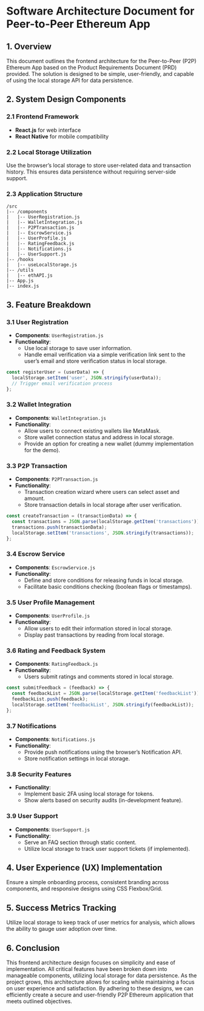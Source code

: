 # Software Architecture Document for Peer-to-Peer Ethereum App

## 1. Overview
This document outlines the frontend architecture for the Peer-to-Peer (P2P) Ethereum App based on the Product Requirements Document (PRD) provided. The solution is designed to be simple, user-friendly, and capable of using the local storage API for data persistence.

## 2. System Design Components

### 2.1 Frontend Framework
- **React.js** for web interface
- **React Native** for mobile compatibility

### 2.2 Local Storage Utilization
Use the browser’s local storage to store user-related data and transaction history. This ensures data persistence without requiring server-side support.

### 2.3 Application Structure
```
/src
|-- /components
|   |-- UserRegistration.js
|   |-- WalletIntegration.js
|   |-- P2PTransaction.js
|   |-- EscrowService.js
|   |-- UserProfile.js
|   |-- RatingFeedback.js
|   |-- Notifications.js
|   |-- UserSupport.js
|-- /hooks
|   |-- useLocalStorage.js
|-- /utils
|   |-- ethAPI.js
|-- App.js
|-- index.js
```

## 3. Feature Breakdown

### 3.1 User Registration
- **Components**: `UserRegistration.js`
- **Functionality**:
  - Use local storage to save user information.
  - Handle email verification via a simple verification link sent to the user’s email and store verification status in local storage.
  
```javascript
const registerUser = (userData) => {
  localStorage.setItem('user', JSON.stringify(userData));
  // Trigger email verification process
};
```

### 3.2 Wallet Integration
- **Components**: `WalletIntegration.js`
- **Functionality**:
  - Allow users to connect existing wallets like MetaMask.
  - Store wallet connection status and address in local storage.
  - Provide an option for creating a new wallet (dummy implementation for the demo).

### 3.3 P2P Transaction
- **Components**: `P2PTransaction.js`
- **Functionality**:
  - Transaction creation wizard where users can select asset and amount.
  - Store transaction details in local storage after user verification.

```javascript
const createTransaction = (transactionData) => {
  const transactions = JSON.parse(localStorage.getItem('transactions')) || [];
  transactions.push(transactionData);
  localStorage.setItem('transactions', JSON.stringify(transactions));
};
```

### 3.4 Escrow Service
- **Components**: `EscrowService.js`
- **Functionality**:
  - Define and store conditions for releasing funds in local storage.
  - Facilitate basic conditions checking (boolean flags or timestamps).

### 3.5 User Profile Management
- **Components**: `UserProfile.js`
- **Functionality**:
  - Allow users to edit their information stored in local storage.
  - Display past transactions by reading from local storage.

### 3.6 Rating and Feedback System
- **Components**: `RatingFeedback.js`
- **Functionality**: 
  - Users submit ratings and comments stored in local storage.
  
```javascript
const submitFeedback = (feedback) => {
  const feedbackList = JSON.parse(localStorage.getItem('feedbackList')) || [];
  feedbackList.push(feedback);
  localStorage.setItem('feedbackList', JSON.stringify(feedbackList));
};
```

### 3.7 Notifications
- **Components**: `Notifications.js`
- **Functionality**:
  - Provide push notifications using the browser’s Notification API.
  - Store notification settings in local storage.

### 3.8 Security Features
- **Functionality**:
  - Implement basic 2FA using local storage for tokens.
  - Show alerts based on security audits (in-development feature).

### 3.9 User Support
- **Components**: `UserSupport.js`
- **Functionality**:
  - Serve an FAQ section through static content.
  - Utilize local storage to track user support tickets (if implemented).

## 4. User Experience (UX) Implementation
Ensure a simple onboarding process, consistent branding across components, and responsive designs using CSS Flexbox/Grid.

## 5. Success Metrics Tracking
Utilize local storage to keep track of user metrics for analysis, which allows the ability to gauge user adoption over time.

## 6. Conclusion
This frontend architecture design focuses on simplicity and ease of implementation. All critical features have been broken down into manageable components, utilizing local storage for data persistence. As the project grows, this architecture allows for scaling while maintaining a focus on user experience and satisfaction. By adhering to these designs, we can efficiently create a secure and user-friendly P2P Ethereum application that meets outlined objectives.